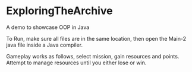 # ExploringTheArchive
A demo to showcase OOP in Java

To Run, make sure all files are in the same location, then open the Main-2 java file inside a Java compiler.

Gameplay works as follows, select mission, gain resources and points. Attempt to manage resources until you either lose or win.
